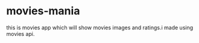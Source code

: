 # movies-mania
this is movies app which will show movies images and ratings.i made using movies api.
